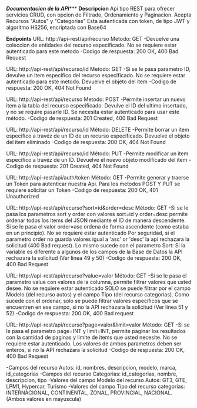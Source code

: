 ***********************Documentacion de la API**************************
****Descripcion****
Api tipo REST para ofrecer servicios CRUD, con opcion de Filtrado, Ordenamiento y Paginacion. Acepta Recursos "Autos" y "Categorias"
Esta autenticada con token, de tipo JWT y algoritmo HS256, encriptada con Base64

****Endpoints****
URL: http://api-rest/api/recurso
Metodo: GET
-Devuelve una coleccion de entidades del recurso especificado. No se requiere estar autenticado para este metodo
-Codigo de respuesta: 200 OK, 400 Bad Request

URL: http://api-rest/api/recurso/id
Metodo: GET
-Si se le pasa parametro ID, devulve un item especifico del recurso especificado. No se requiere estar autenticado para este metodo. Devuelve el objeto del item
-Codigo de respuesta: 200 OK, 404 Not Found

URL: http://api-rest/api/recurso
Metodo: POST
-Permite insertar un nuevo item a la tabla del recurso especificado. Devulve el ID del ultimo insertado, y no se require pasarle ID. Se necesita estar autenticado para usar este método. 
-Codigo de respuesta: 201 Created, 400 Bad Request

URL: http://api-rest/api/recurso/id
Método: DELETE
-Permite borrar un item especifico a travéz de un ID de un recurso especificado. Devuelve el objeto del item eliminado
-Codigo de respuesta: 200 OK, 404 Not Found

URL: http://api-rest/api/recurso/id
Método: PUT
-Permite modificar un item especifico a travéz de un ID. Devuelve el nuevo objeto modificado del item
-Codigo de respuesta: 201 Created, 404 Not Found

URL: http://api-rest/api/auth/token
Método: GET
-Permite generar y traerse un Token para autenticar nuestra Api. Para los metodos POST Y PUT se requiere solicitar un Token
-Codigo de respuesta: 200 OK, 401 Unauthorized

URL: http://api-rest/api/recurso?sort=id&order=desc
Método: GET
-Si se le pasa los parametros sort y order con valores sort=id y order=desc permite ordenar todos los items del JSON mediante el ID de manera descendente. Si se le pasa el valor order=asc ordena de forma ascendente (como estaba en un principio). No se requiere estar autenticado
Por seguridad, si el parametro order no guarda valores igual a 'asc' or 'desc' la api rechazara la solicitud (400 Bad request). Lo mismo sucede con el parametro Sort: Si la variable es diferente a algunos de los campos de la Base de Datos la API rechazara la solicitud (Ver linea 49 y 50)
-Codigo de respuesta: 200 OK, 400 Bad Request

URL: http://api-rest/api/recurso?value=valor
Método: GET
-Si se le pasa el parametro value con valores de la columna, permite filtrar valores que usted desee. No se requiere estar autenticado
SOLO se puede filtrar por el campo Modelo (del recurso autos) y el campo Tipo (del recurso categorias). Como sucede con el ordenar, solo se puede filtrar valores especificos que se encuentren en ese campo, si no la API rechazara la solicitud (Ver linea 51 y 52)
-Codigo de respuesta: 200 OK, 400 Bad request

URL: http://api-rest/api/recurso?page=valor&limit=valor
Método: GET
-Si se le pasa el parametro page=INT y limit=INT, permite paginar los resultados con la cantidad de paginas y limite de items que usted necesite. No se requiere estar autenticado.
Los valores de ambos parametros deben ser enteros, si no la API rechazara la solicitud
-Codigo de respuesta: 200 OK, 400 Bad Request

-Campos del recurso Autos: id, nombres, descripcion, modelo, marca, id_categorias
-Campos del recurso Categorias: id_categorias, nombre, descripcion, tipo
-Valores del campo Modelo del recurso Autos: GT3, GTE, LPM1, Hypercar, Turismo
-Valores del campo Tipo del recurso categorias: INTERNACIONAL, CONTINENTAL, ZONAL, PROVINCIAL, NACIONAL. (Ambos valores en mayuscula) 
